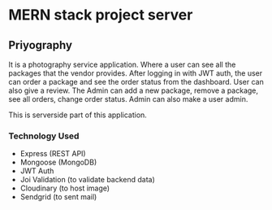 # MERN stack project server
## Priyography
It is a photography service application. Where a user can see all the packages that the vendor provides. After logging in with JWT auth, the user can order a package and see the order status from the dashboard. User can also give a review. The Admin can add a new package, remove a package, see all orders, change order status. Admin can also make a user admin.

This is serverside part of this application.

### Technology Used
- Express (REST API)
- Mongoose (MongoDB)
- JWT Auth 
- Joi Validation (to validate backend data)
- Cloudinary (to host image)
- Sendgrid (to sent mail)

